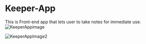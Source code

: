 # Keeper-App
This is Front-end app that lets user to take notes for immediate use.
![KeeperAppimage](https://user-images.githubusercontent.com/110454864/209335215-86e85d9b-e66f-4081-a1a4-e3a99fa8c684.PNG)

![KeeperAppImage2](https://user-images.githubusercontent.com/110454864/209335351-571c0283-275b-49f1-acf8-faa948372948.PNG)
